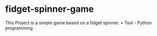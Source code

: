 # fidget-spinner-game
This Project is a simple game based on a fidget spinner.
• Tool - Python programming
